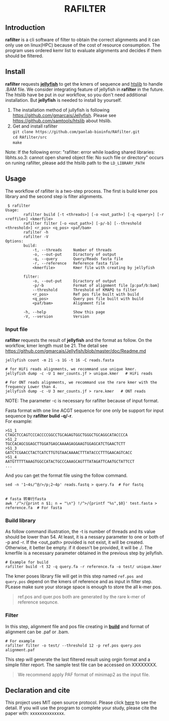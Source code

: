 # <div align=center>RAFILTER</div>

## Introduction

**rafilter** is a cli software of filter to obtain the correct alignments and it can only use on linux(HPC) because of the cost of resource consumption. The program uses ordered kemr list to evaluate alignments and decides if them should be filtered.

## Install

**rafilter** requests [**jellyfish**](https://github.com/gmarcais/Jellyfish) to get the kmers of sequence and [htslib](https://github.com/samtools/htslib) to handle .BAM file. We consider integrating  feature of jellyfish in **rafilter** in the future. The htslib have be put in our workflow, so you don't need additional installation. But **jellyfish** is needed to install by yourself.

1. The installation method of jullyfish is following <https://github.com/gmarcais/Jellyfish>.
   Please see <https://github.com/samtools/htslib> about htslib.
2. Get and install rafilter  
   `git clone https://github.com/panlab-bioinfo/RAfilter.git`  
   `cd RAfilter/src`  
   `make`
  
Note: If the following error: "rafilter: error while loading shared libraries: libhts.so.3: cannot open shared object file: No such file or directory" occurs on runing rafilter, please add the htslib path to the `LD_LIBRARY_PATH`  

## Usage

The workflow of rafilter is a two-step process. The first is build kmer pos library and the second step is filter alignments.  

```shell
 $ rafilter
Usage:
        rafilter build [-t <threads>] [-o <out_path>] [-q <query>] [-r <reffile>] <kmerfile>
        rafilter filter [-o <out_path>] [-p/-b] [--threshold <threshold>] <r_pos> <q_pos> <paf/bam>
        rafilter -h
        rafilter -V
Options:
        build:
            -t, --threads     Number of threads
            -o, --out-put     Diractory of output
            -q, --query       Query/Reads fasta file
            -r, --reference   Reference fasta file
            <kmerfile>        Kmer file with creating by jellyfish

        filter:
            -o, --out-put     Diractory of output
            -p/-b             Format of alignment file [p:paf/b:bam]
            --threshold       Threshold of KMAPQ to filter
            <r_pos>           Ref pos file built with build
            <q_pos>           Query pos file built with build
            <paf/bam>         Alignment file

        -h, --help            Show this page
        -V, --version         Version
```

### **Input file**

**rafilter** requests the result of **jellyfish** and the format as follow. On the workflow, kmer length must be 21. The detail see https://github.com/gmarcais/Jellyfish/blob/master/doc/Readme.md

```shell{}
jellyfish count -m 21 -s 1G -t 16 -C reads.fasta

# for HiFi reads alignments, we recommand use unique kmer.
jellyfish dump -c -U 1 mer_counts.jf > unique.kmer   # HiFi reads

# For ONT reads alignments, we recommand use the rare kmer with the frequency Lower than 4.
jellyfish dump -c -U 3 mer_counts.jf > rare.kmer   # ONT reads
```

NOTE: The parameter -c is necessary for rafilter because of input format.  

Fasta format with one line ACGT sequence for one only be support for input sequence by **rafilter bulid -q/-r**.  
For example:

```shell{.line_numbers}
>S1_1
CTAGCTCCAGTCCCACCCCGGCCTGCAGAGTGGCTGGGCTGCAGGCATACCCCA
>S1_2
TGCCACAGCGGAGCTTGGATGAGCAAAAGAGGAAGTGGAGCATCTGAACTCTT
>S1_3
GATCTCGAACCTACTCATCTTGTGTAACAAAACTTTATACCCTTTGAACAGTCACC
>S1_4
AATGTTTTTAAAGTGGCCATACTGCCCAAAGCAGTTTATAGATTCAATGCTATTCCT
...
```

And you can get the format file using the follow command.

```shell{}
sed -n '1~4s/^@/>/p;2~4p' reads.fastq > query.fa  # For fastq


# fasta 转单行fasta
awk '/^>/{print n $1; n = "\n"} !/^>/{printf "%s",$0}' test.fasta > reference.fa  # For fasta

```

### **Build library**  

As follow command illustration, the -t is number of threads and its value should be lower than 54. At least, it is a nessary parameter to one or both of -p and -r. If the \<out_path\> provided is not exist, it will be created.  Otherwise, it better be empty. if it doesn't be provided, it will be ./. The kmerfile is a necessary parameter obtained in the previous step by jellyfish.  

```shell{}
# Example for build
rafilter build -t 32 -q query.fa -r reference.fa -o test/ unique.kmer
```

The kmer poses library file will get in this step named `ref.pos and query.pos` depend on the kmers of reference and as input in filter step. PLease make sure your storage space is enough to store the all k-mer pos.
> ref.pos and quer.pos both are generated by the rare k-mer of reference sequnce. 

### **Filter**

In this step, alignment file and pos file creating in [**build**](#build-library) and format of alignment can be .paf or .bam.  

```shell{}
# For example
rafilter filter -o test/ --threshold 12 -p ref.pos query.pos alignment.paf
```
This step will generate the last filtered result using orgin format and a simple filter report. The sample test file can be accessed on XXXXXXXX.
> We recommend apply PAF format of minimap2 as the input file.

## Declaration and cite

This project uses MIT open source protocol. Please click [here]() to see the detail. If you will use the program to complete your study, please cite the paper with: xxxxxxxxxxxxxx.  
